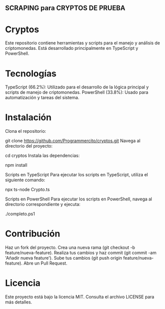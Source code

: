## SCRAPING para CRYPTOS DE PRUEBA

# Cryptos
Este repositorio contiene herramientas y scripts para el manejo y análisis de criptomonedas. Está desarrollado principalmente en TypeScript y PowerShell.

# Tecnologías
TypeScript (66.2%): Utilizado para el desarrollo de la lógica principal y scripts de manejo de criptomonedas.
PowerShell (33.8%): Usado para automatización y tareas del sistema.

# Instalación
Clona el repositorio:

git clone https://github.com/Programmercito/cryptos.git
Navega al directorio del proyecto:

cd cryptos
Instala las dependencias:

npm install

Scripts en TypeScript
Para ejecutar los scripts en TypeScript, utiliza el siguiente comando:

npx ts-node Crypto.ts 

Scripts en PowerShell
Para ejecutar los scripts en PowerShell, navega al directorio correspondiente y ejecuta:

./completo.ps1

# Contribución

Haz un fork del proyecto.
Crea una nueva rama (git checkout -b feature/nueva-feature).
Realiza tus cambios y haz commit (git commit -am 'Añadir nueva feature').
Sube tus cambios (git push origin feature/nueva-feature).
Abre un Pull Request.

# Licencia
Este proyecto está bajo la licencia MIT. Consulta el archivo LICENSE para más detalles.
